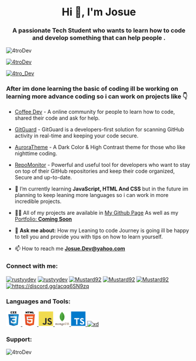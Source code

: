 <h1 align="center">Hi 👋, I'm Josue</h1>
<h3 align="center">A passionate Tech Student who wants to learn how to code and develop something that can help people .</h3>

<!-- Github Icons : START-->
<p align="left"> <img src="https://komarev.com/ghpvc/?username=4troDev&label=Profile%20views&color=0e75b6&style=flat" alt="4troDev" /> </p>

<p align="left"> <a href="https://github.com/ryo-ma/github-profile-trophy"><img src="https://github-profile-trophy.vercel.app/?username=4troDev" alt="4troDev" /></a> </p>
<!-- Github Icons : END-->

<!-- Twitter -->
<p align="left"> <a href="https://twitter.com/4tro_Dev" target="blank"><img src="https://img.shields.io/twitter/follow/4tro_Dev?logo=twitter&style=for-the-badge" alt="4tro_Dev" /></a> </p>
<!-- Twitter --> 

<!-- What im Planning to work on: START -->
<h3 aligh="canter"> After im done learning the basic of coding ill be working on learning more advance coding so i can work on projects like 👇 </h3>

- [Coffee Dev](https://github.com/CoffeeDevNet) - A online community for people to learn how to code, shared their code and ask for help.

- [GitGuard](https://github.com/GitGuardApp) - GitGuard is a developers-first solution for scanning GitHub activity in real-time and keeping your code secure.

- [AuroraTheme](https://github.com/Auroratheme) - A Dark Color & High Contrast theme for those who like nighttime coding.

- [RepoMonitor](https://github.com/RepoMonitor) - Powerful and useful tool for developers who want to stay on top of their GitHub repositories and keep their code organized, Secure and up-to-date.

<!-- What im Planning to work on: END -->

- 🌱 I’m currently learning **JavaScript, HTML And CSS** but in the future im planning to keep leaning more languages so i can work in more incredible projects.

<!-- Projects Location: Start -->

- 👨‍💻 All of my projects are available in [My Github Page](https://github.com/4troDev) As well as my [Portfolio: **Coming Soon**](https://4troDev.com) 
<!-- Projects Location: end -->

- 💬 **Ask me about:** How my Leaning to code Journey is going ill be happy to tell you and provide you with tips on how to learn yourself.

- 📫 How to reach me **Josue.Dev@yahoo.com**

<!-- ### Blogs posts Future--> 
<!-- BLOG-POST-LIST:START -->

<!-- BLOG-POST-LIST:END -->

<h3 align="left">Connect with me:</h3>
<p align="left">
<a href="https://dev.to/4troDev" target="blank"><img align="center" src="https://raw.githubusercontent.com/rahuldkjain/github-profile-readme-generator/master/src/images/icons/Social/devto.svg" alt="rustyydev" height="30" width="40" /></a>
<a href="https://twitter.com/Mustard921" target="blank"><img align="center" src="https://raw.githubusercontent.com/rahuldkjain/github-profile-readme-generator/master/src/images/icons/Social/twitter.svg" alt="rustyydev" height="30" width="40" /></a>
<a href="https://linkedin.com/in/Mustard92" target="blank"><img align="center" src="https://raw.githubusercontent.com/rahuldkjain/github-profile-readme-generator/master/src/images/icons/Social/linked-in-alt.svg" alt="Mustard92" height="30" width="40" /></a>
<a href="https://instagram.com/Mustard92" target="blank"><img align="center" src="https://raw.githubusercontent.com/rahuldkjain/github-profile-readme-generator/master/src/images/icons/Social/instagram.svg" alt="Mustard92" height="30" width="40" /></a>
<a href="https://medium.com/4troDev" target="blank"><img align="center" src="https://raw.githubusercontent.com/rahuldkjain/github-profile-readme-generator/master/src/images/icons/Social/medium.svg" alt="Mustard92" height="30" width="40" /></a>
<a href="https://discord.gg/https://discord.gg/acqq6SN9zq" target="blank"><img align="center" src="https://raw.githubusercontent.com/rahuldkjain/github-profile-readme-generator/master/src/images/icons/Social/discord.svg" alt="https://discord.gg/acqq6SN9zq" height="30" width="40" /></a>
</p>

<div> </div>

<h3 align="left"> Languages and Tools: </h3>
<p align="left"> <a href="https://www.w3schools.com/css/" target="_blank" rel="noreferrer"> <img src="https://raw.githubusercontent.com/devicons/devicon/master/icons/css3/css3-original-wordmark.svg" alt="css3" width="40" 
height="40"/> </a> <a href="https://www.w3.org/html/" target="_blank" 
rel="noreferrer"> <img src="https://raw.githubusercontent.com/devicons/devicon/master/icons/html5/html5-original-wordmark.svg" alt="html5" width="40" height="40"/> </a> <a href="https://ifttt.com/" target="_blank" rel="noreferrer"> <img src="https://raw.githubusercontent.com/devicons/devicon/master/icons/javascript/javascript-original.svg" alt="javascript" width="40" height="40"/> </a> <a href="https://www.mongodb.com/" target="_blank" rel="noreferrer"> <img src="https://raw.githubusercontent.com/devicons/devicon/master/icons/mongodb/mongodb-original-wordmark.svg" alt="mongodb" width="40" height="40"/> </a> <a href="https://www.typescriptlang.org/" target="_blank" rel="noreferrer"> <img src="https://raw.githubusercontent.com/devicons/devicon/master/icons/typescript/typescript-original.svg" alt="typescript" width="40" height="40"/> </a> <a href="https://www.adobe.com/products/xd.html" target="_blank" rel="noreferrer"> <img src="https://cdn.worldvectorlogo.com/logos/adobe-xd.svg" alt="xd" width="40" height="40"/> </a> </p>


<h3 align="left">Support:</h3>
<p><a href="https://www.buymeacoffee.com/4troDev"> <img align="left" src="https://cdn.buymeacoffee.com/buttons/v2/default-yellow.png" height="50" width="210" alt="4troDev" /></a></p><br><br>



